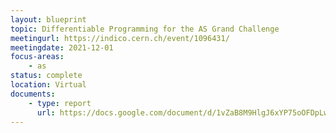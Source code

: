 ```yaml
---
layout: blueprint
topic: Differentiable Programming for the AS Grand Challenge
meetingurl: https://indico.cern.ch/event/1096431/
meetingdate: 2021-12-01
focus-areas:
    - as
status: complete
location: Virtual
documents:
    - type: report
      url: https://docs.google.com/document/d/1vZaB8M9HlgJ6xYP75oOFDpLwI2rj-8Qm6_DyIRUMIpA/edit#
---
```

